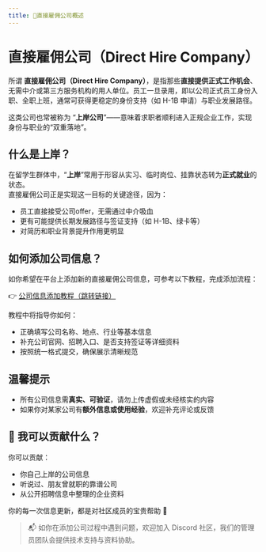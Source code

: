 ```yaml
---
title: 🏢直接雇佣公司概述
---
```


# 直接雇佣公司（Direct Hire Company）

所谓 **直接雇佣公司（Direct Hire Company）**，是指那些**直接提供正式工作机会**、无需中介或第三方服务机构的用人单位。员工一旦录用，即以公司正式员工身份入职、全职上班，通常可获得更稳定的身份支持（如 H-1B 申请）与职业发展路径。

这类公司也常被称为 “**上岸公司**”——意味着求职者顺利进入正规企业工作，实现身份与职业的“双重落地”。

## 什么是上岸？

在留学生群体中，“**上岸**”常用于形容从实习、临时岗位、挂靠状态转为**正式就业**的状态。  
直接雇佣公司正是实现这一目标的关键途径，因为：

- 员工直接接受公司offer，无需通过中介吸血
- 更有可能提供长期发展路径与签证支持（如 H-1B、绿卡等）
- 对简历和职业背景提升作用更明显


## 如何添加公司信息？

如你希望在平台上添加新的直接雇佣公司信息，可参考以下教程，完成添加流程：

👉 [公司信息添加教程（跳转链接）](https://jobcompass.atomeocean.com/direct-hire-company/company-utils/company-info-guide.html)

教程中将指导你如何：
- 正确填写公司名称、地点、行业等基本信息
- 补充公司官网、招聘入口、是否支持签证等详细资料
- 按照统一格式提交，确保展示清晰规范


## 温馨提示

- 所有公司信息需**真实、可验证**，请勿上传虚假或未经核实的内容
- 如果你对某家公司有**额外信息或使用经验**，欢迎补充评论或反馈


## 🌟 我可以贡献什么？

你可以贡献：
- 你自己上岸的公司信息
- 听说过、朋友曾就职的靠谱公司
- 从公开招聘信息中整理的企业资料

你的每一次信息更新，都是对社区成员的宝贵帮助 🙌


> 📬 如你在添加公司过程中遇到问题，欢迎加入 Discord 社区，我们的管理员团队会提供技术支持与资料协助。


